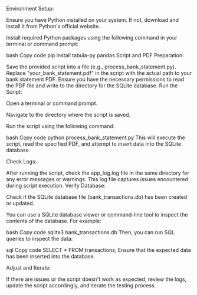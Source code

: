 Environment Setup:

Ensure you have Python installed on your system. If not, download and install it from Python's official website.

Install required Python packages using the following command in your terminal or command prompt:

bash
Copy code
pip install tabula-py pandas
Script and PDF Preparation:

Save the provided script into a file (e.g., process_bank_statement.py).
Replace "your_bank_statement.pdf" in the script with the actual path to your bank statement PDF.
Ensure you have the necessary permissions to read the PDF file and write to the directory for the SQLite database.
Run the Script:

Open a terminal or command prompt.

Navigate to the directory where the script is saved.

Run the script using the following command:

bash
Copy code
python process_bank_statement.py
This will execute the script, read the specified PDF, and attempt to insert data into the SQLite database.

Check Logs:

After running the script, check the app_log.log file in the same directory for any error messages or warnings. This log file captures issues encountered during script execution.
Verify Database:

Check if the SQLite database file (bank_transactions.db) has been created or updated.

You can use a SQLite database viewer or command-line tool to inspect the contents of the database. For example:

bash
Copy code
sqlite3 bank_transactions.db
Then, you can run SQL queries to inspect the data:

sql
Copy code
SELECT * FROM transactions;
Ensure that the expected data has been inserted into the database.

Adjust and Iterate:

If there are issues or the script doesn't work as expected, review the logs, update the script accordingly, and iterate the testing process.
